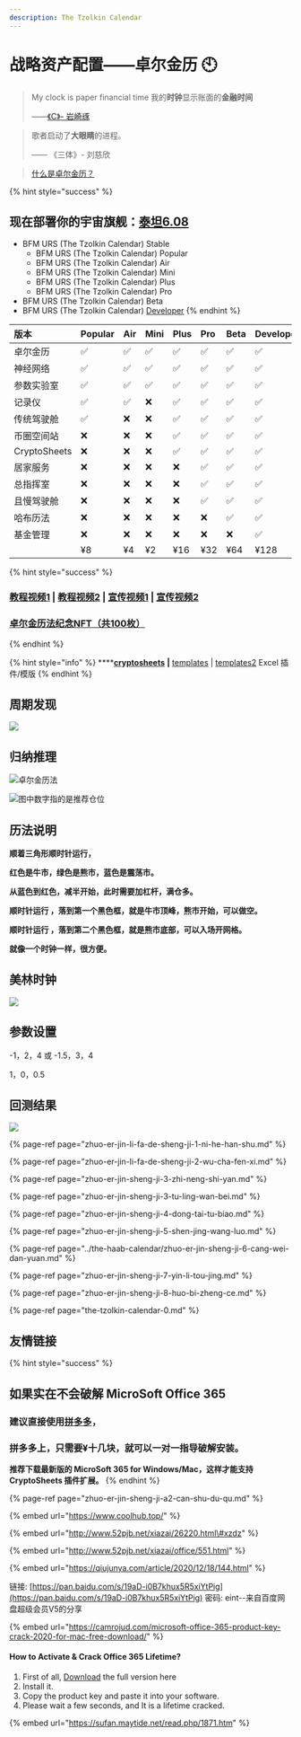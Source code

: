 ```yaml
---
description: The Tzolkin Calendar
---
```


# 战略资产配置——卓尔金历 🕙

> My clock is paper financial time    我的**时钟**显示账面的**金融时间**
>
> ——[《C》-  岩崎琢](https://music.163.com/#/song?id=22713696)

> 歌者启动了**大眼睛**的进程。
>
> —— 《三体》- 刘慈欣

> [什么是卓尔金历？](https://www.jianshu.com/p/5b3a31f95a1d)

{% hint style="success" %}
## **现在部署你的宇宙旗舰：**[泰坦6.08](https://share.weiyun.com/lWcLhfBg)

* BFM URS \(The Tzolkin Calendar\) Stable
  * BFM URS \(The Tzolkin Calendar\) Popular
  * BFM URS \(The Tzolkin Calendar\) Air
  * BFM URS \(The Tzolkin Calendar\) Mini
  * BFM URS \(The Tzolkin Calendar\) Plus
  * BFM URS \(The Tzolkin Calendar\) Pro
* BFM URS \(The Tzolkin Calendar\) Beta
* BFM URS \(The Tzolkin Calendar\) [Developer](https://share.weiyun.com/lWcLhfBg)
{% endhint %}

| 版本 | Popular | Air | Mini | Plus | Pro | Beta | Developer |
| :--- | :--- | :--- | :--- | :--- | :--- | :--- | :--- |
| 卓尔金历 | ✅ | ✅ | ✅ | ✅ | ✅ | ✅ | ✅ |
| 神经网络 | ✅ | ✅ | ✅ | ✅ | ✅ | ✅ | ✅ |
| 参数实验室 | ✅ | ✅ | ✅ | ✅ | ✅ | ✅ | ✅ |
| 记录仪 | ✅ | ✅ | ❌ | ✅ | ✅ | ✅ | ✅ |
| 传统驾驶舱 | ✅ | ❌ | ❌ | ✅ | ✅ | ✅ | ✅ |
| 币圈空间站 | ❌ | ❌ | ❌ | ✅ | ✅ | ✅ | ✅ |
| CryptoSheets | ❌ | ❌ | ❌ | ✅ | ✅ | ✅ | ✅ |
| 居家服务 | ❌ | ❌ | ❌ | ❌ | ✅ | ✅ | ✅ |
| 总指挥室 | ❌ | ❌ | ❌ | ❌ | ✅ | ✅ | ✅ |
| 且慢驾驶舱 | ❌ | ❌ | ❌ | ❌ | ✅ | ✅ | ✅ |
| 哈布历法 | ❌ | ❌ | ❌ | ❌ | ❌ | ✅ | ✅ |
| 基金管理 | ❌ | ❌ | ❌ | ❌ | ❌ | ❌ | ✅ |
|  | ¥8 | ¥4 | ¥2 | ¥16 | ¥32 | ¥64 | ¥128 |

{% hint style="success" %}
### [教程视频1](https://www.bilibili.com/video/BV1K64y1S7FS)  \|  [教程视频2](https://www.bilibili.com/video/BV16X4y1g7tH/)  \|  [宣传视频1](https://www.bilibili.com/video/BV13x411R7Lf)  \|  [宣传视频2](https://www.bilibili.com/video/BV1zW411D7gJ)

### [卓尔金历法纪念NFT（共100枚）](https://opensea.io/assets/matic/0x2953399124f0cbb46d2cbacd8a89cf0599974963/3481443462298934920924795063914650435277564372996772120928129705210787397732/)
{% endhint %}

{% hint style="info" %}
\*\*\*\*[**cryptosheets**](https://cryptosheets.com/) **\|** [templates](https://cryptosheets.com/templates) \| [templates2](https://app.cryptosheets.com/#/browse/templates) Excel 插件/模版
{% endhint %}

## **周期发现**

![](../../../.gitbook/assets/zhuo-er-jin-li-fa-da-zhou-qi-.png)

## 归纳推理

![&#x5353;&#x5C14;&#x91D1;&#x5386;&#x6CD5;](../../../.gitbook/assets/zhuo-er-jin-li-fa-ling-hang-duo-.png)

![&#x56FE;&#x4E2D;&#x6570;&#x5B57;&#x6307;&#x7684;&#x662F;&#x63A8;&#x8350;&#x4ED3;&#x4F4D;](../../../.gitbook/assets/zhuo-er-jin-li-fa-lei-da-.png)

## **历法**说明

**顺着三角形顺时针运行，**

**红色是牛市，绿色是熊市，蓝色是震荡市。** 

**从蓝色到红色，减半开始，此时需要加杠杆，满仓多。**

**顺时针运行 ，落到第一个黑色框，就是牛市顶峰，熊市开始，可以做空。** 

**顺时针运行 ，落到第二个黑色框，就是熊市底部，可以入场开网格。**

**就像一个时钟一样，很方便。**

## **美林时钟**



![](../../../.gitbook/assets/ping-mu-kuai-zhao-20210403-shang-wu-10.44.27.png)

## 参数设置

-1，2，4 或 -1.5，3，4

1，0，0.5

## 回测结果

![](../../../.gitbook/assets/ping-mu-kuai-zhao-20210920-shang-wu-11.47.15.png)

{% page-ref page="zhuo-er-jin-li-fa-de-sheng-ji-1-ni-he-han-shu.md" %}

{% page-ref page="zhuo-er-jin-li-fa-de-sheng-ji-2-wu-cha-fen-xi.md" %}

{% page-ref page="zhuo-er-jin-sheng-ji-3-zhi-neng-shi-yan.md" %}

{% page-ref page="zhuo-er-jin-sheng-ji-3-tu-ling-wan-bei.md" %}

{% page-ref page="zhuo-er-jin-sheng-ji-4-dong-tai-tu-biao.md" %}

{% page-ref page="zhuo-er-jin-sheng-ji-5-shen-jing-wang-luo.md" %}

{% page-ref page="../the-haab-calendar/zhuo-er-jin-sheng-ji-6-cang-wei-dan-yuan.md" %}

{% page-ref page="zhuo-er-jin-sheng-ji-7-yin-li-tou-jing.md" %}

{% page-ref page="zhuo-er-jin-sheng-ji-8-huo-bi-zheng-ce.md" %}



{% page-ref page="the-tzolkin-calendar-0.md" %}

## 友情链接

{% hint style="success" %}
## 如果实在不会破解 **MicroSoft** Office **365**

### 建议直接使用[拼多多](https://yangkeduo.com/search_result.html?search_key=office%20365%20mac)，

### 拼多多上，只需要¥十几块，就可以一对一指导破解安装。

**推荐下载最新版的 MicroSoft 365 for Windows/Mac，这样才能支持CryptoSheets 插件扩展。**
{% endhint %}

{% page-ref page="zhuo-er-jin-sheng-ji-a2-can-shu-du-qu.md" %}

{% embed url="https://www.coolhub.top/" %}

{% embed url="http://www.52pjb.net/xiazai/26220.html\#xzdz" %}

{% embed url="http://www.52pjb.net/xiazai/office/551.html" %}

{% embed url="https://qiujunya.com/article/2020/12/18/144.html" %}

链接: [https://pan.baidu.com/s/19aD-i0B7khux5R5xiYtPig](https://pan.baidu.com/s/19aD-i0B7khux5R5xiYtPig) 密码: eint--来自百度网盘超级会员V5的分享

{% embed url="https://camrojud.com/microsoft-office-365-product-key-crack-2020-for-mac-free-download/" %}

#### How to Activate & Crack Office 365 Lifetime?

1. First of all, [Download](https://www.microsoft.com/en-us/download/details.aspx?id=55942) the full version here
2. Install it.
3. Copy the product key and paste it into your software.
4. Please wait a few seconds, and It is a lifetime cracked.  

{% embed url="https://sufan.maytide.net/read.php/1871.htm" %}

